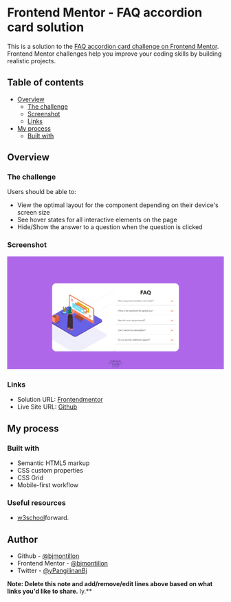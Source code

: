 # Frontend Mentor - FAQ accordion card solution

This is a solution to the [FAQ accordion card challenge on Frontend Mentor](https://www.frontendmentor.io/challenges/faq-accordion-card-XlyjD0Oam). Frontend Mentor challenges help you improve your coding skills by building realistic projects. 

## Table of contents

- [Overview](#overview)
  - [The challenge](#the-challenge)
  - [Screenshot](#screenshot)
  - [Links](#links)
- [My process](#my-process)
  - [Built with](#built-with)



## Overview

### The challenge

Users should be able to:

- View the optimal layout for the component depending on their device's screen size
- See hover states for all interactive elements on the page
- Hide/Show the answer to a question when the question is clicked

### Screenshot

![](./images/fireshot.jpg)

### Links

- Solution URL: [Frontendmentor](https://www.frontendmentor.io/solutions/html-css-js-wERqndJIc)
- Live Site URL: [Github](https://bjmontillon.github.io/Accordion/)

## My process

### Built with

- Semantic HTML5 markup
- CSS custom properties
- CSS Grid
- Mobile-first workflow

### Useful resources

- [w3school](https://www.w3school.com)forward.
## Author

- Github - [@bjmontillon](https://www.your-site.com)
- Frontend Mentor - [@bjmontillon](https://www.frontendmentor.io/profile/yourusername)
- Twitter - [@yPangilinanBj](https://www.twitter.com/yourusername)

**Note: Delete this note and add/remove/edit lines above based on what links you'd like to share.**
ly.**
